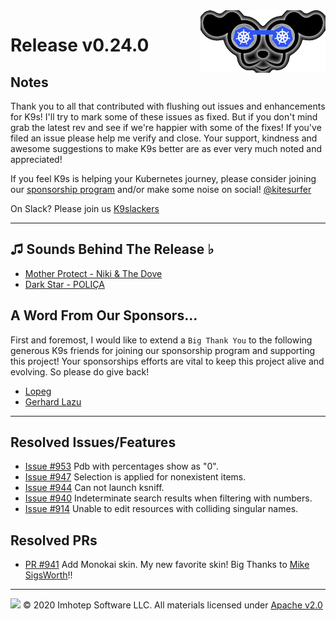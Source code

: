 <img src="https://raw.githubusercontent.com/derailed/k9s/master/assets/k9s_small.png" align="right" width="200" height="auto"/>

# Release v0.24.0

## Notes

Thank you to all that contributed with flushing out issues and enhancements for K9s! I'll try to mark some of these issues as fixed. But if you don't mind grab the latest rev and see if we're happier with some of the fixes! If you've filed an issue please help me verify and close. Your support, kindness and awesome suggestions to make K9s better are as ever very much noted and appreciated!

If you feel K9s is helping your Kubernetes journey, please consider joining our [sponsorship program](https://github.com/sponsors/derailed) and/or make some noise on social! [@kitesurfer](https://twitter.com/kitesurfer)

On Slack? Please join us [K9slackers](https://join.slack.com/t/k9sers/shared_invite/enQtOTA5MDEyNzI5MTU0LWQ1ZGI3MzliYzZhZWEyNzYxYzA3NjE0YTk1YmFmNzViZjIyNzhkZGI0MmJjYzhlNjdlMGJhYzE2ZGU1NjkyNTM)

---

## ♫ Sounds Behind The Release ♭

* [Mother Protect - Niki & The Dove](https://www.youtube.com/watch?v=P5W2hjwBsFk)
* [Dark Star - POLIÇA](https://www.youtube.com/watch?v=2pD3hJc-8xg)

## A Word From Our Sponsors...

First and foremost, I would like to extend a `Big Thank You` to the following generous K9s friends for joining our sponsorship program and supporting this project!
Your sponsorships efforts are vital to keep this project alive and evolving. So please do give back!

* [Lopeg](https://github.com/lopeg)
* [Gerhard Lazu](https://github.com/gerhard)

---

## Resolved Issues/Features

* [Issue #953](https://github.com/kswapd/k11s/issues/953) Pdb with percentages show as "0".
* [Issue #947](https://github.com/kswapd/k11s/issues/947) Selection is applied for nonexistent items.
* [Issue #944](https://github.com/kswapd/k11s/issues/944) Can not launch ksniff.
* [Issue #940](https://github.com/kswapd/k11s/issues/940) Indeterminate search results when filtering with numbers.
* [Issue #914](https://github.com/kswapd/k11s/issues/914) Unable to edit resources with colliding singular names.

## Resolved PRs

* [PR #941](https://github.com/kswapd/k11s/pull/941) Add Monokai skin. My new favorite skin! Big Thanks to [Mike SigsWorth](https://github.com/mikesigs)!!

---

<img src="https://raw.githubusercontent.com/derailed/k9s/master/assets/imhotep_logo.png" width="32" height="auto"/> © 2020 Imhotep Software LLC. All materials licensed under [Apache v2.0](http://www.apache.org/licenses/LICENSE-2.0)

